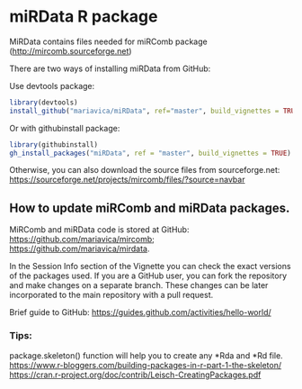 # miRData R package
MiRData contains files needed for miRComb package (http://mircomb.sourceforge.net)

There are two ways of installing miRData from GitHub:

Use devtools package:
```R
library(devtools)
install_github("mariavica/miRData", ref="master", build_vignettes = TRUE)
```

Or with githubinstall package:
```R
library(githubinstall)
gh_install_packages("miRData", ref = "master", build_vignettes = TRUE)
```

Otherwise, you can also download the source files from sourceforge.net: https://sourceforge.net/projects/mircomb/files/?source=navbar


## How to update miRComb and miRData packages.

MiRComb and miRData code is stored at GitHub: https://github.com/mariavica/mircomb; https://github.com/mariavica/mirdata.

In the Session Info section of the Vignette you can check the exact versions of the packages used. If you are a GitHub user, you can fork the repository and make changes on a separate branch. These changes can be later incorporated to the main repository with a pull request.

Brief guide to GitHub: https://guides.github.com/activities/hello-world/


### Tips:

package.skeleton() function will help you to create any *Rda and *Rd file.
https://www.r-bloggers.com/building-packages-in-r-part-1-the-skeleton/
https://cran.r-project.org/doc/contrib/Leisch-CreatingPackages.pdf


